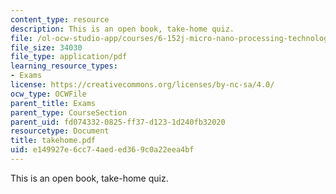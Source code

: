 ```yaml
---
content_type: resource
description: This is an open book, take-home quiz.
file: /ol-ocw-studio-app/courses/6-152j-micro-nano-processing-technology-fall-2005/e149927e6cc74aeded369c0a22eea4bf_takehome.pdf
file_size: 34030
file_type: application/pdf
learning_resource_types:
- Exams
license: https://creativecommons.org/licenses/by-nc-sa/4.0/
ocw_type: OCWFile
parent_title: Exams
parent_type: CourseSection
parent_uid: fd074332-0825-ff37-d123-1d240fb32020
resourcetype: Document
title: takehome.pdf
uid: e149927e-6cc7-4aed-ed36-9c0a22eea4bf
---
```

This is an open book, take-home quiz.